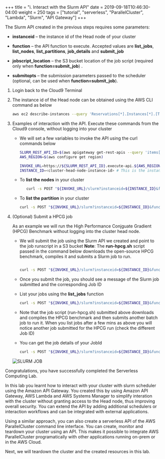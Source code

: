 +++
title = "i. Interact with the Slurm API"
date = 2019-09-18T10:46:30-04:00
weight = 250
tags = ["tutorial", "serverless", "ParallelCluster", "Lambda", "Slurm", "API Gateway"]
+++

The Slurm API created in the previous steps requires some parameters:

 - **instanceid** – the instance id of the Head node of your cluster

 - **function** – the API function to execute. Accepted values are **list_jobs**, **list_nodes**, **list_partitions**, **job_details** and **submit_job**

 - **jobscript_location** – the S3 bucket location of the job script (required only when **function=submit_job**) .

 - **submitopts** – the submission parameters passed to the scheduler (optional, can be used when **function=submit_job**).

1. Login back to the Cloud9 Terminal

2. The instance id of the Head node can be obtained using the AWS CLI command as below

    ```bash
    aws ec2 describe-instances --query 'Reservations[*].Instances[*].[Tags[?Key==`Name`]| [0].Value,InstanceId,InstanceType, PrivateIpAddress, PublicIpAddress]' --filters Name=instance-state-name,Values=running --output table
    ```
3. Examples of interaction with the API. Execute these commands from the Cloud9 console, without logging into your cluster

   - We will set a few variables to invoke the API using the curl commands below

      ```bash
      SLURM_REST_API_ID=$(aws apigateway get-rest-apis --query 'items[?name==\`SlurmFrontEndAPI\`].id' --output text)
      AWS_REGION=$(aws configure get region)

      INVOKE_URL=https://${SLURM_REST_API_ID}.execute-api.${AWS_REGION}.amazonaws.com/slurm
      INSTANCE_ID=<cluster-head-node-instance-id> # This is the instance ID from the head node obtained from step 2 above
      ```

   - To **list the nodes** in your cluster

      ```bash
         curl -s POST "${INVOKE_URL}/slurm?instanceid=${INSTANCE_ID}&function=list_nodes" # Note the function name  "list_nodes"
      ```

   - To **list the partition** in your cluster

      ```bash
      curl -s POST "${INVOKE_URL}/slurm?instanceid=${INSTANCE_ID}&function=list_partitions" # Note the function name "list_partitions"
      ```

4. (Optional) Submit a HPCG job

   As an example we will run the High Performance Conjguate Gradient (HPCG) Benchmark without logging into the cluster head node.

   - We will submit the job using the Slurm API we created  and point to the job runscript in a S3 bucket
     **Note**: The **run-hpcg.sh** script passed in the command below downloads the open-source HPCG benchmark, compiles it and submits a Slurm job to run.


     ```bash

     curl -s POST "${INVOKE_URL}/slurm?instanceid=${INSTANCE_ID}&function=submit_job&jobscript_location=aws-hpc-workshops/run-hpcg.sh" -H 'submitopts: --job-name=HPCG --partition=ondemand'
     ```

   - Once you submit the job, you should see a message of the Slurm job submitted and the corresponding Job ID

   - List your jobs using the **list_jobs** function

     ```bash
     curl -s POST "${INVOKE_URL}/slurm?instanceid=${INSTANCE_ID}&function=list_jobs"
     ```

   - Note that the job script (run-hpcg.sh) submitted above downloads and compiles the HPCG benchmark and then submits another batch job to run it. When you list jobs after a few mins as above you will notice another job submitted for the HPCG run (check the different Job ID)

   -  You can get the job details of your JobId

      ```bash
      curl -s POST "${INVOKE_URL}/slurm?instanceid=${INSTANCE_ID}&function=job_details&jobid=<JOB-ID>" # Specify the JobId in the <JOB-ID> field
      ```
     ![SLURM JOB](/images/serverless/slurm-job-1.png)


Congratulations, you have successfully completed the Serverless Computing Lab.

In this lab you learnt how to interact with your cluster with slurm scheduler using the Amazon API Gateway. You created this by using Amazon API Gateway, AWS Lambda and AWS Systems Manager to simplify interation with the cluster without granting access to the Head node, thus improving overall security. You can extend the API by adding additional schedulers or interaction workflows and can be integrated with external applications.

Using a similar approach, you can also create a serverless API of the AWS ParallelCluster command line interface. You can create, monitor and teardown your cluster using an API. This makes it possible to integrate AWS ParallelCluster programatically with other applications running on-prem or in the AWS Cloud.

Next, we will teardown the cluster and the created resources in this lab.



